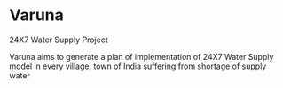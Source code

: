 # Varuna
24X7 Water Supply Project

Varuna aims to generate a plan of implementation of 24X7 Water Supply model in every village, 
town of India suffering from shortage of supply water
